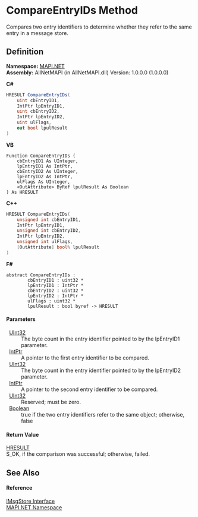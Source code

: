 # CompareEntryIDs Method


Compares two entry identifiers to determine whether they refer to the same entry in a message store.



## Definition
**Namespace:** <a href="5bef4637-66f8-16d4-e5f4-4d0da57a1538.md">MAPI.NET</a>  
**Assembly:** AllNetMAPI (in AllNetMAPI.dll) Version: 1.0.0.0 (1.0.0.0)

**C#**
``` C#
HRESULT CompareEntryIDs(
	uint cbEntryID1,
	IntPtr lpEntryID1,
	uint cbEntryID2,
	IntPtr lpEntryID2,
	uint ulFlags,
	out bool lpulResult
)
```
**VB**
``` VB
Function CompareEntryIDs ( 
	cbEntryID1 As UInteger,
	lpEntryID1 As IntPtr,
	cbEntryID2 As UInteger,
	lpEntryID2 As IntPtr,
	ulFlags As UInteger,
	<OutAttribute> ByRef lpulResult As Boolean
) As HRESULT
```
**C++**
``` C++
HRESULT CompareEntryIDs(
	unsigned int cbEntryID1, 
	IntPtr lpEntryID1, 
	unsigned int cbEntryID2, 
	IntPtr lpEntryID2, 
	unsigned int ulFlags, 
	[OutAttribute] bool% lpulResult
)
```
**F#**
``` F#
abstract CompareEntryIDs : 
        cbEntryID1 : uint32 * 
        lpEntryID1 : IntPtr * 
        cbEntryID2 : uint32 * 
        lpEntryID2 : IntPtr * 
        ulFlags : uint32 * 
        lpulResult : bool byref -> HRESULT 
```



#### Parameters
<dl><dt>  <a href="https://learn.microsoft.com/dotnet/api/system.uint32" target="_blank" rel="noopener noreferrer">UInt32</a></dt><dd>The byte count in the entry identifier pointed to by the lpEntryID1 parameter.</dd><dt>  <a href="https://learn.microsoft.com/dotnet/api/system.intptr" target="_blank" rel="noopener noreferrer">IntPtr</a></dt><dd>A pointer to the first entry identifier to be compared.</dd><dt>  <a href="https://learn.microsoft.com/dotnet/api/system.uint32" target="_blank" rel="noopener noreferrer">UInt32</a></dt><dd>The byte count in the entry identifier pointed to by the lpEntryID2 parameter.</dd><dt>  <a href="https://learn.microsoft.com/dotnet/api/system.intptr" target="_blank" rel="noopener noreferrer">IntPtr</a></dt><dd>A pointer to the second entry identifier to be compared.</dd><dt>  <a href="https://learn.microsoft.com/dotnet/api/system.uint32" target="_blank" rel="noopener noreferrer">UInt32</a></dt><dd>Reserved; must be zero.</dd><dt>  <a href="https://learn.microsoft.com/dotnet/api/system.boolean" target="_blank" rel="noopener noreferrer">Boolean</a></dt><dd>true if the two entry identifiers refer to the same object; otherwise, false</dd></dl>

#### Return Value
<a href="50596607-a328-ef10-6ea9-0448fbb7d197.md">HRESULT</a>  
S_OK, if the comparison was successful; otherwise, failed.

## See Also


#### Reference
<a href="74ee1853-dea0-4e58-cb66-c6c8017d5a04.md">IMsgStore Interface</a>  
<a href="5bef4637-66f8-16d4-e5f4-4d0da57a1538.md">MAPI.NET Namespace</a>  
